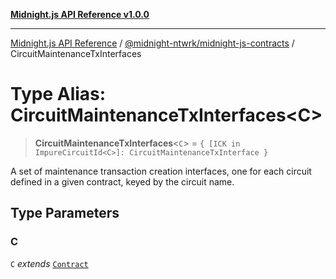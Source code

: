 [**Midnight.js API Reference v1.0.0**](../../../README.md)

***

[Midnight.js API Reference](../../../packages.md) / [@midnight-ntwrk/midnight-js-contracts](../README.md) / CircuitMaintenanceTxInterfaces

# Type Alias: CircuitMaintenanceTxInterfaces\<C\>

> **CircuitMaintenanceTxInterfaces**\<`C`\> = `{ [ICK in ImpureCircuitId<C>]: CircuitMaintenanceTxInterface }`

A set of maintenance transaction creation interfaces, one for each circuit defined in
a given contract, keyed by the circuit name.

## Type Parameters

### C

`C` *extends* [`Contract`](../../midnight-js-types/interfaces/Contract.md)

